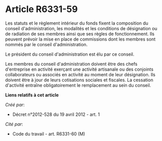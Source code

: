 # Article R6331-59

Les statuts et le règlement intérieur du fonds fixent la composition du conseil d'administration, les modalités et les
conditions de désignation ou de radiation de ses membres ainsi que ses règles de fonctionnement. Ils peuvent prévoir la mise
en place de commissions dont les membres sont nommés par le conseil d'administration. 

Le président du conseil d'administration est élu par ce conseil. 

Les membres du conseil d'administration doivent être des chefs d'entreprise en activité exerçant une activité artisanale ou
des conjoints collaborateurs ou associés en activité au moment de leur désignation. Ils doivent être à jour de leurs
cotisations sociales et fiscales. La cessation d'activité entraîne obligatoirement le remplacement au sein du conseil.

**Liens relatifs à cet article**

_Créé par_:

  - Décret n°2012-528 du 19 avril 2012 - art. 1

_Cité par_:

  - Code du travail - art. R6331-60 (M)
